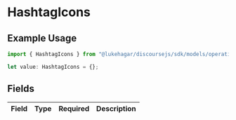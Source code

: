 # HashtagIcons

## Example Usage

```typescript
import { HashtagIcons } from "@lukehagar/discoursejs/sdk/models/operations";

let value: HashtagIcons = {};
```

## Fields

| Field       | Type        | Required    | Description |
| ----------- | ----------- | ----------- | ----------- |
